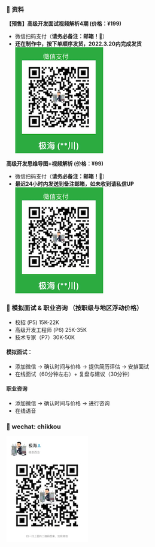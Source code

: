 ### ️🌟 资料
**【预售】高级开发面试视频解析4期 (价格：¥199)**
- 微信扫码支付（**请务必备注：邮箱！📮**） 
- **还在制作中，按下单顺序发货，2022.3.20内完成发货**<br>
![Pay](img/PaymentCode.jpeg)

**高级开发思维导图+视频解析 (价格：¥99)**
- 微信扫码支付（**请务必备注：邮箱！📮**） 
- **最迟24小时内发送到备注邮箱，如未收到请私信UP**<br>
![Pay](img/PaymentCode.jpeg)

###  🌟 模拟面试 & 职业咨询 （按职级与地区浮动价格）
- 校招 (P5)  15K-22K <br>
- 高级开发工程师 (P6) 25K-35K <br>
- 技术专家（P7）30K-50K <br>

#### 模拟面试：
- 添加微信 -> 确认时间与价格 -> 提供简历评估 -> 安排面试
- 在线面试（60分钟左右）+ 复盘与建议（30分钟）

#### 职业咨询
- 添加微信 -> 确认时间与价格 -> 进行咨询
- 在线语音


### 🌟 wechat: chikkou
![weChat](img/weChat.jpeg)

